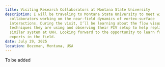 ```yaml
---
title: Visiting Research Collaborators at Montana State University
description: I will be traveling to Montana State University to meet with our
  collaborators working on the near-field dynamics of vortex-surface
  interactions. During the visit, I’ll be learning about the flow visualization
  techniques they are using and observing their PIV setup to help replicate a
  similar system at UNH. Looking forward to the opportunity to learn from
  experts in the field.
date: July 29, 2025
location: Bozeman, Montana, USA
---
```

T﻿o be added
